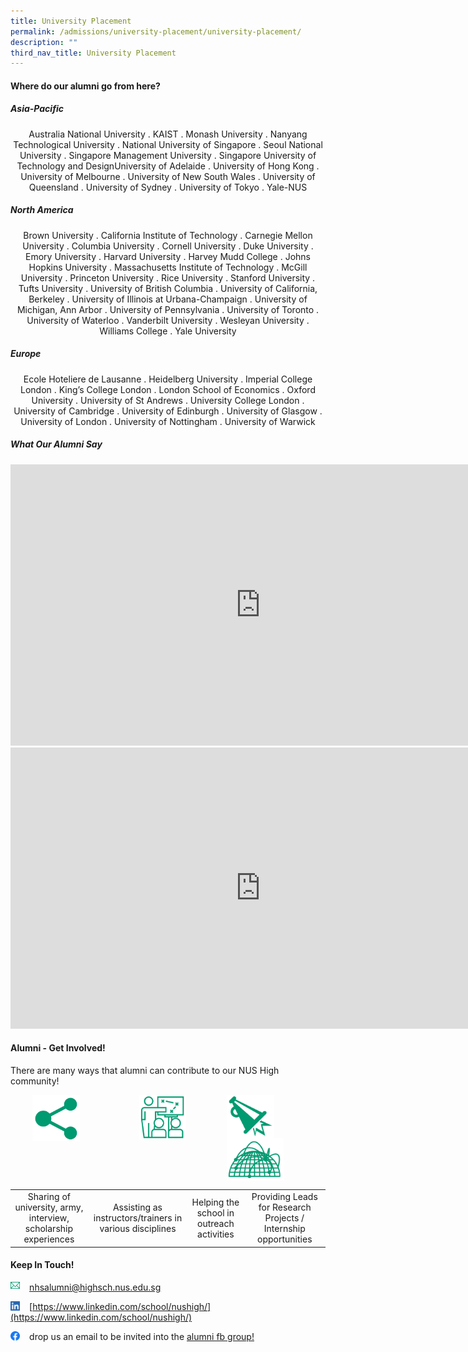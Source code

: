 ```yaml
---
title: University Placement
permalink: /admissions/university-placement/university-placement/
description: ""
third_nav_title: University Placement
---
```

#### **Where do our alumni go from here?**
##### **Asia-Pacific**
<center>Australia National University . KAIST . Monash University . Nanyang Technological University . National University of Singapore . Seoul National University . Singapore Management University . Singapore University of Technology and DesignUniversity of Adelaide . University of Hong Kong . University of Melbourne . University of New South Wales . University of Queensland . University of Sydney . University of Tokyo . Yale-NUS</center>

##### **North America**
<center>Brown University . California Institute of Technology . Carnegie Mellon University . Columbia University . Cornell University . Duke University . Emory University . Harvard University . Harvey Mudd College . Johns Hopkins University . Massachusetts Institute of Technology . McGill University . Princeton University . Rice University . Stanford University . Tufts University . University of British Columbia . University of California, Berkeley . University of Illinois at Urbana-Champaign . University of Michigan, Ann Arbor . University of Pennsylvania . University of Toronto . University of Waterloo . Vanderbilt University . Wesleyan University . Williams College . Yale University</center>

##### **Europe**
<center>Ecole Hoteliere de Lausanne . Heidelberg University . Imperial College London . King’s College London . London School of Economics . Oxford University . University of St Andrews . University College London . University of Cambridge . University of Edinburgh . University of Glasgow . University of London . University of Nottingham . University of Warwick</center>

##### **What Our Alumni Say**

<iframe width="800" height="450" src="https://www.youtube.com/embed/OJPkAUGwUkY" title="A Chat with Alumni from Class of 2012" frameborder="0" allow="accelerometer; autoplay; clipboard-write; encrypted-media; gyroscope; picture-in-picture; web-share" allowfullscreen=""></iframe>

<iframe width="800" height="450" src="https://www.youtube.com/embed/jW2rqc-lZPs" title="Catching up with UK Alumni" frameborder="0" allow="accelerometer; autoplay; clipboard-write; encrypted-media; gyroscope; picture-in-picture; web-share" allowfullscreen=""></iframe>

#### **Alumni - Get Involved!**
There are many ways that alumni can contribute to our NUS High community!

<img src="/images/alumni1.png" style="width:15%;margin-right:95px;margin-left:35px;" align="left">
<img src="/images/alumni2.png" style="width:15%;margin-right:65px;" align="left">
<img src="/images/alumni3.png" style="width:15%;margin-right:55px;" align="left">
<img src="/images/alumni4.png" style="width:18%;margin-right:25px;" align="left">

<br clear="left">

|  |  |  |  |
|:---:|:---:|:---:|:---:|
| Sharing of university, army, interview, scholarship experiences | Assisting as instructors/trainers in various disciplines | Helping the school in outreach activities | Providing Leads for Research Projects / Internship opportunities |

#### **Keep In Touch!**

<img src="/images/alumni5.png" style="width:3%;margin-right:15px;" align="left"> [nhsalumni@highsch.nus.edu.sg](mailto:nhsalumni@highsch.nus.edu.sg)

<img src="/images/alumni6.png" style="width:3%;margin-right:15px;" align="left"> [https://www.linkedin.com/school/nushigh/](https://www.linkedin.com/school/nushigh/)

<img src="/images/alumni7.png" style="width:3%;margin-right:15px;" align="left"> drop us an email to be invited into the&nbsp;[alumni fb group!](https://www.facebook.com/NUSHighSchool/)